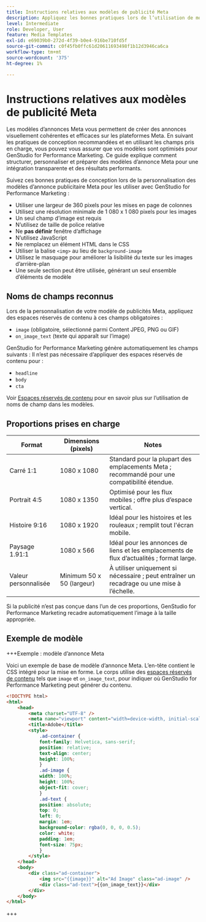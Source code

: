 ```yaml
---
title: Instructions relatives aux modèles de publicité Meta
description: Appliquez les bonnes pratiques lors de l’utilisation de modèles d’annonces Meta avec Adobe GenStudio for Performance Marketing.
level: Intermediate
role: Developer, User
feature: Media Templates
exl-id: e69039b0-272d-4f39-b0e4-916be710fd5f
source-git-commit: c0f45fb0ffc61d20611693498f1b12d3946ca6ca
workflow-type: tm+mt
source-wordcount: '375'
ht-degree: 1%

---
```


# Instructions relatives aux modèles de publicité Meta

Les modèles d’annonces Meta vous permettent de créer des annonces visuellement cohérentes et efficaces sur les plateformes Meta. En suivant les pratiques de conception recommandées et en utilisant les champs pris en charge, vous pouvez vous assurer que vos modèles sont optimisés pour GenStudio for Performance Marketing. Ce guide explique comment structurer, personnaliser et préparer des modèles d’annonce Meta pour une intégration transparente et des résultats performants.

Suivez ces bonnes pratiques de conception lors de la personnalisation des modèles d’annonce publicitaire Meta pour les utiliser avec GenStudio for Performance Marketing :

- Utiliser une largeur de 360 pixels pour les mises en page de colonnes
- Utilisez une résolution minimale de 1 080 x 1 080 pixels pour les images
- Un seul champ d’image est requis
- N’utilisez **&#x200B;**&#x200B;de taille de police relative
- Ne **pas définir** fenêtre d’affichage
- N’utilisez **&#x200B;**&#x200B;JavaScript
- Ne remplacez **&#x200B;**&#x200B;un élément HTML dans le CSS
- Utiliser la balise `<img>` au lieu de `background-image`
- Utilisez le masquage pour améliorer la lisibilité du texte sur les images d’arrière-plan
- Une seule section peut être utilisée, générant un seul ensemble d’éléments de modèle

## Noms de champs reconnus

Lors de la personnalisation de votre modèle de publicités Meta, appliquez des espaces réservés de contenu à ces champs obligatoires :

- `image` (obligatoire, sélectionné parmi Content JPEG, PNG ou GIF)
- `on_image_text` (texte qui apparaît sur l’image)

GenStudio for Performance Marketing génère automatiquement les champs suivants : Il n’est pas nécessaire d’appliquer des espaces réservés de contenu pour :

- `headline`
- `body`
- `cta`

Voir [Espaces réservés de contenu](/help/user-guide/content/customize-template.md#content-placeholders) pour en savoir plus sur l’utilisation de noms de champ dans les modèles.

## Proportions prises en charge

| Format | Dimensions (pixels) | Notes |
|------------------|----------------------------|-----------------------------------------------------------------------|
| Carré 1:1 | 1080 x 1080 | Standard pour la plupart des emplacements Meta ; recommandé pour une compatibilité étendue. |
| Portrait 4:5 | 1080 x 1350 | Optimisé pour les flux mobiles ; offre plus d’espace vertical. |
| Histoire 9:16 | 1080 x 1920 | Idéal pour les histoires et les rouleaux ; remplit tout l&#39;écran mobile. |
| Paysage 1.91:1 | 1080 x 566 | Idéal pour les annonces de liens et les emplacements de flux d’actualités ; format large. |
| Valeur personnalisée | Minimum 50 x 50 (largeur) | À utiliser uniquement si nécessaire ; peut entraîner un recadrage ou une mise à l’échelle. |

Si la publicité n’est pas conçue dans l’un de ces proportions, GenStudio for Performance Marketing recadre automatiquement l’image à la taille appropriée.

## Exemple de modèle

+++Exemple : modèle d’annonce Meta

<!-- Does this need to be a precise size? -->

Voici un exemple de base de modèle d’annonce Meta. L’en-tête contient le CSS intégré pour la mise en forme. Le corps utilise des [espaces réservés de contenu](#content-placeholders) tels que `image` et `on_image_text`, pour indiquer où GenStudio for Performance Marketing peut générer du contenu.

```html {line-numbers="true" highlight="33"}
<!DOCTYPE html>
<html>
    <head>
        <meta charset="UTF-8" />
        <meta name="viewport" content="width=device-width, initial-scale=1.0" />
        <title>Adobe</title>
        <style>
            .ad-container {
            font-family: Helvetica, sans-serif;
            position: relative;
            text-align: center;
            height: 100%;
            }
            .ad-image {
            width: 100%;
            height: 100%;
            object-fit: cover;
            }
            .ad-text {
            position: absolute;
            top: 0;
            left: 0;
            margin: 1em;
            background-color: rgba(0, 0, 0, 0.5);
            color: white;
            padding: 1em;
            font-size: 75px;
            }
        </style>
    </head>
    <body>
        <div class="ad-container">
            <img src="{{image}}" alt="Ad Image" class="ad-image" />
            <div class="ad-text">{{on_image_text}}</div>
        </div>
    </body>
</html>
```

+++
